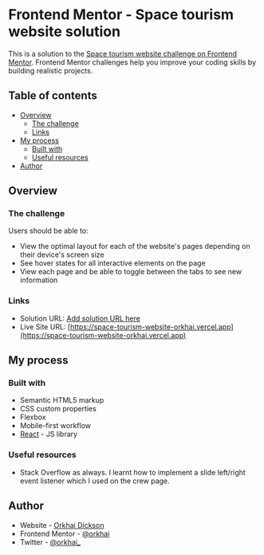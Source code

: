 # Frontend Mentor - Space tourism website solution

This is a solution to the [Space tourism website challenge on Frontend Mentor](https://www.frontendmentor.io/challenges/space-tourism-multipage-website-gRWj1URZ3). Frontend Mentor challenges help you improve your coding skills by building realistic projects.

## Table of contents

- [Overview](#overview)
  - [The challenge](#the-challenge)
  - [Links](#links)
- [My process](#my-process)
  - [Built with](#built-with)
  - [Useful resources](#useful-resources)
- [Author](#author)

## Overview

### The challenge

Users should be able to:

- View the optimal layout for each of the website's pages depending on their device's screen size
- See hover states for all interactive elements on the page
- View each page and be able to toggle between the tabs to see new information

### Links

- Solution URL: [Add solution URL here](https://your-solution-url.com)
- Live Site URL: [https://space-tourism-website-orkhai.vercel.app](https://space-tourism-website-orkhai.vercel.app)

## My process

### Built with

- Semantic HTML5 markup
- CSS custom properties
- Flexbox
- Mobile-first workflow
- [React](https://reactjs.org/) - JS library

### Useful resources

- Stack Overflow as always. I learnt how to implement a slide left/right event listener which I used on the crew page.

## Author

- Website - [Orkhai Dickson](https://www.github.com/orkhai)
- Frontend Mentor - [@orkhai](https://www.frontendmentor.io/profile/orkhai)
- Twitter - [@orkhai\_](https://www.twitter.com/orkhai_)
